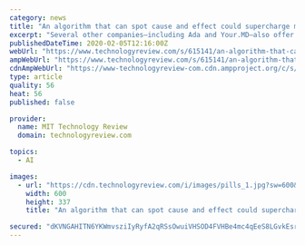 ```yaml
---
category: news
title: "An algorithm that can spot cause and effect could supercharge medical AI"
excerpt: "Several other companies—including Ada and Your.MD—also offer diagnosis-by-chatbot but Babylon Health has singled itself out for criticism in part because of the overblown claims it makes for its AI. For example, in 2018 the company announced that its AI could diagnose medical conditions better than a human doctor. A study in The Lancet a ..."
publishedDateTime: 2020-02-05T12:16:00Z
webUrl: "https://www.technologyreview.com/s/615141/an-algorithm-that-can-spot-cause-and-effect-could-supercharge-medical-ai/"
ampWebUrl: "https://www.technologyreview.com/s/615141/an-algorithm-that-can-spot-cause-and-effect-could-supercharge-medical-ai/amp/"
cdnAmpWebUrl: "https://www-technologyreview-com.cdn.ampproject.org/c/s/www.technologyreview.com/s/615141/an-algorithm-that-can-spot-cause-and-effect-could-supercharge-medical-ai/amp/"
type: article
quality: 56
heat: 56
published: false

provider:
  name: MIT Technology Review
  domain: technologyreview.com

topics:
  - AI

images:
  - url: "https://cdn.technologyreview.com/i/images/pills_1.jpg?sw=600&cx=1&cy=54&cw=1079&ch=607"
    width: 600
    height: 337
    title: "An algorithm that can spot cause and effect could supercharge medical AI"

secured: "dKVNGAHITN6YKWmvsziIyRyfA2qRSsOwuiVHSOD4FVHBe4mc4qEeS8LGvkEsrmuFh8QmVDrm7dQ+AYmo6wk+fe7MPwXCu8ShsUS50dc7K/LC9nGY4Q87me/m4wHEF51UW9lqQyKQgdI98YAxsoa+xE+zgjG/zY7NFrLlfgy7zppEPMR9ejhwoKXKEBiv4B62Kt3YH3yXTpflIl9Q5c8yhWayPF9I5MI8WtBN438vKAhvAi2vpUJTTUy9eE/9uQQjI82Y4b/2RQDtnmU7eGD3E3QSH/aVULLw35EXjPYA5FMhmnVjNzSD2D2unMXkjAEc9Zwb2DNusKSYpdzwjTi0zyksMWs8O/Q9rw0FPkoNPrG39n8K6JqqE22Ojh+95uK4Zn4U+nbOo0CtURoPxDlTZRxTIJP9Ic1bq7iK1rimHI7GtJ06Wf/snayzKIzUngOVqsayBsfoBhHWixBpyxhyDN0HN+/ztoitZyM9K0kAaLA=;h+0mXaN3HVgTjLaYWlmpbw=="
---
```


